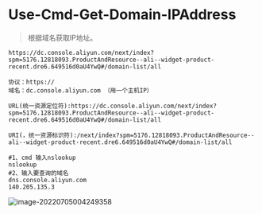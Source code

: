 # Use-Cmd-Get-Domain-IPAddress

> 根据域名获取IP地址。

```
https://dc.console.aliyun.com/next/index?spm=5176.12818093.ProductAndResource--ali--widget-product-recent.dre6.649516d0aU4YwQ#/domain-list/all
```

```
协议：https://
域名：dc.console.aliyun.com （用一个主机IP）

URL(统一资源定位符):https://dc.console.aliyun.com/next/index?spm=5176.12818093.ProductAndResource--ali--widget-product-recent.dre6.649516d0aU4YwQ#/domain-list/all

URI(，统一资源标识符):/next/index?spm=5176.12818093.ProductAndResource--ali--widget-product-recent.dre6.649516d0aU4YwQ#/domain-list/all
```

```
#1、cmd 输入nslookup
nslookup
#2、输入要查询的域名
dns.console.aliyun.com
140.205.135.3
```

![image-20220705004249358](C:/Users/wangnaixing/AppData/Roaming/Typora/typora-user-images/image-20220705004249358.png)